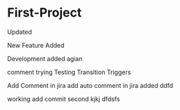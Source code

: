 # First-Project


Updated


New Feature Added

Development added agian

comment trying
Testing Transition Triggers

Add Comment in jira
add auto comment in jira
added
ddfd

working
add
commit second
kjkj
dfdsfs
